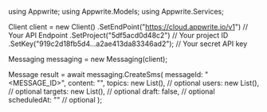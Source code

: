 using Appwrite;
using Appwrite.Models;
using Appwrite.Services;

Client client = new Client()
    .SetEndPoint("https://cloud.appwrite.io/v1") // Your API Endpoint
    .SetProject("5df5acd0d48c2") // Your project ID
    .SetKey("919c2d18fb5d4...a2ae413da83346ad2"); // Your secret API key

Messaging messaging = new Messaging(client);

Message result = await messaging.CreateSms(
    messageId: "<MESSAGE_ID>",
    content: "<CONTENT>",
    topics: new List<string>(), // optional
    users: new List<string>(), // optional
    targets: new List<string>(), // optional
    draft: false, // optional
    scheduledAt: "" // optional
);